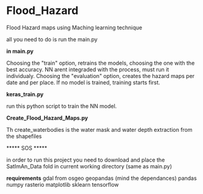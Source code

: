 # Flood_Hazard
Flood Hazard maps using Maching learning technique

all you need to do is run the main.py

**in main.py**

Choosing the "train" option, retrains the models, choosing the one with the best accuracy. NN arent integraded with the process, must run it individualy. 
Choosing the "evaluation" option, creates the hazard maps per date and per place. If no model is trained, training starts first.

**keras_train.py**

run this python script to train the NN model.

**Create_Flood_Hazard_Maps.py**

Th create_waterbodies is the water mask and water depth extraction from the shapefiles

***** SOS *****

in order to run this project you need to download and place the SatImAn_Data fold in current working directory (same as main.py)

**requirements**
gdal from osgeo
geopandas (mind the dependances)
pandas
numpy
rasterio
matplotlib
sklearn
tensorflow

